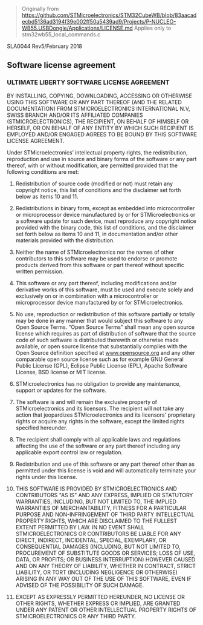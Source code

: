 > Originally from https://github.com/STMicroelectronics/STM32CubeWB/blob/83aacadecbd5136ad3194f39e002ff50a5439ad9/Projects/P-NUCLEO-WB55.USBDongle/Applications/LICENSE.md
> Applies only to stm32wb55_local_commands.c

SLA0044 Rev5/February 2018

## Software license agreement

### **ULTIMATE LIBERTY SOFTWARE LICENSE AGREEMENT**

BY INSTALLING, COPYING, DOWNLOADING, ACCESSING OR OTHERWISE USING THIS SOFTWARE
OR ANY PART THEREOF (AND THE RELATED DOCUMENTATION) FROM STMICROELECTRONICS
INTERNATIONAL N.V, SWISS BRANCH AND/OR ITS AFFILIATED COMPANIES
(STMICROELECTRONICS), THE RECIPIENT, ON BEHALF OF HIMSELF OR HERSELF, OR ON
BEHALF OF ANY ENTITY BY WHICH SUCH RECIPIENT IS EMPLOYED AND/OR ENGAGED AGREES
TO BE BOUND BY THIS SOFTWARE LICENSE AGREEMENT.

Under STMicroelectronics’ intellectual property rights, the redistribution,
reproduction and use in source and binary forms of the software or any part
thereof, with or without modification, are permitted provided that the following
conditions are met:

1. Redistribution of source code (modified or not) must retain any copyright
   notice, this list of conditions and the disclaimer set forth below as items 10
   and 11.

2. Redistributions in binary form, except as embedded into microcontroller or
   microprocessor device manufactured by or for STMicroelectronics or a software
   update for such device, must reproduce any copyright notice provided with the
   binary code, this list of conditions, and the disclaimer set forth below as
   items 10 and 11, in documentation and/or other materials provided with the
   distribution.

3. Neither the name of STMicroelectronics nor the names of other contributors to
   this software may be used to endorse or promote products derived from this
   software or part thereof without specific written permission.

4. This software or any part thereof, including modifications and/or derivative
   works of this software, must be used and execute solely and exclusively on or in
   combination with a microcontroller or microprocessor device manufactured by or
   for STMicroelectronics.

5. No use, reproduction or redistribution of this software partially or totally
   may be done in any manner that would subject this software to any Open Source
   Terms. “Open Source Terms” shall mean any open source license which requires as
   part of distribution of software that the source code of such software is
   distributed therewith or otherwise made available, or open source license that
   substantially complies with the Open Source definition specified at
   www.opensource.org and any other comparable open source license such as for
   example GNU General Public License (GPL), Eclipse Public License (EPL), Apache
   Software License, BSD license or MIT license.

6. STMicroelectronics has no obligation to provide any maintenance, support or
   updates for the software.

7. The software is and will remain the exclusive property of STMicroelectronics
   and its licensors. The recipient will not take any action that jeopardizes
   STMicroelectronics and its licensors' proprietary rights or acquire any rights
   in the software, except the limited rights specified hereunder.

8. The recipient shall comply with all applicable laws and regulations affecting
   the use of the software or any part thereof including any applicable export
   control law or regulation.

9. Redistribution and use of this software or any part thereof other than as
   permitted under this license is void and will automatically terminate your
   rights under this license.

10. THIS SOFTWARE IS PROVIDED BY STMICROELECTRONICS AND CONTRIBUTORS "AS IS" AND
    ANY EXPRESS, IMPLIED OR STATUTORY WARRANTIES, INCLUDING, BUT NOT LIMITED TO, THE
    IMPLIED WARRANTIES OF MERCHANTABILITY, FITNESS FOR A PARTICULAR PURPOSE AND
    NON-INFRINGEMENT OF THIRD PARTY INTELLECTUAL PROPERTY RIGHTS, WHICH ARE
    DISCLAIMED TO THE FULLEST EXTENT PERMITTED BY LAW. IN NO EVENT SHALL
    STMICROELECTRONICS OR CONTRIBUTORS BE LIABLE FOR ANY DIRECT, INDIRECT,
    INCIDENTAL, SPECIAL, EXEMPLARY, OR CONSEQUENTIAL DAMAGES (INCLUDING, BUT NOT
    LIMITED TO, PROCUREMENT OF SUBSTITUTE GOODS OR SERVICES; LOSS OF USE, DATA, OR
    PROFITS; OR BUSINESS INTERRUPTION) HOWEVER CAUSED AND ON ANY THEORY OF
    LIABILITY, WHETHER IN CONTRACT, STRICT LIABILITY, OR TORT (INCLUDING NEGLIGENCE
    OR OTHERWISE) ARISING IN ANY WAY OUT OF THE USE OF THIS SOFTWARE, EVEN IF
    ADVISED OF THE POSSIBILITY OF SUCH DAMAGE.

11. EXCEPT AS EXPRESSLY PERMITTED HEREUNDER, NO LICENSE OR OTHER RIGHTS, WHETHER
    EXPRESS OR IMPLIED, ARE GRANTED UNDER ANY PATENT OR OTHER INTELLECTUAL PROPERTY
    RIGHTS OF STMICROELECTRONICS OR ANY THIRD PARTY.
